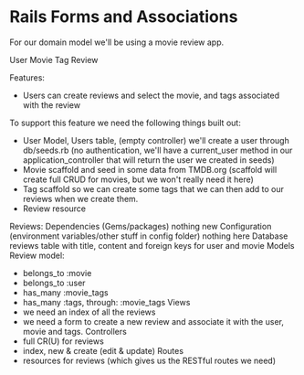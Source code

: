 # Rails Forms and Associations

For our domain model we'll be using a movie review app.

User 
Movie 
Tag
Review

Features:
- Users can create reviews and select the movie, and tags associated with the review

To support this feature we need the following things built out:
- User Model, Users table, (empty controller) we'll create a user through db/seeds.rb (no authentication, we'll have a current_user method in our application_controller that will return the user we created in seeds)
- Movie scaffold and seed in some data from TMDB.org (scaffold will create full CRUD for movies, but we won't really need it here)
- Tag scaffold so we can create some tags that we can then add to our reviews when we create them.
- Review resource

Reviews:
Dependencies (Gems/packages)
nothing new
Configuration (environment variables/other stuff in config folder)
nothing here
Database
reviews table with title, content and foreign keys for user and movie
Models
Review model:
  - belongs_to :movie
  - belongs_to :user
  - has_many :movie_tags
  - has_many :tags, through: :movie_tags
Views
  - we need an index of all the reviews
  - we need a form to create a new review and associate it with the user, movie and tags.
Controllers
  - full CR(U) for reviews
  - index, new & create (edit & update)
Routes
  - resources for reviews (which gives us the RESTful routes we need)